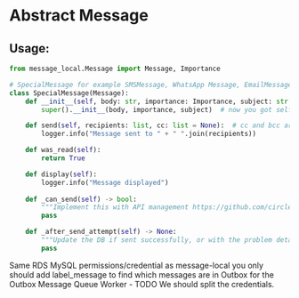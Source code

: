 # Abstract Message  

## Usage:

```python
from message_local.Message import Message, Importance

# SpecialMessage for example SMSMessage, WhatsApp Message, EmailMessage
class SpecialMessage(Message):
    def __init__(self, body: str, importance: Importance, subject: str = None) -> None:
        super().__init__(body, importance, subject)  # now you got self.body, self.importance and self.subject (optional)

    def send(self, recipients: list, cc: list = None):  # cc and bcc are optional
        logger.info("Message sent to " + " ".join(recipients))

    def was_read(self):
        return True

    def display(self):
        logger.info("Message displayed")
        
    def _can_send(self) -> bool:
        """Implement this with API management https://github.com/circles-zone/api-management-local-python-package"""
        pass

    def _after_send_attempt(self) -> None:
        """Update the DB if sent successfully, or with the problem details"""
        pass

  ```

Same RDS MySQL permissions/credential as message-local you only should add label_message to find which messages are in
Outbox for the Outbox Message Queue Worker - TODO We should split the credentials.<br>
